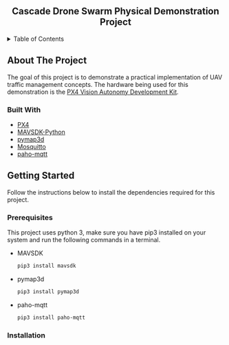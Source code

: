 <h2 align="center">Cascade Drone Swarm Physical Demonstration Project</h3>


<!-- TABLE OF CONTENTS -->
<details>
  <summary>Table of Contents</summary>
  <ol>
    <li>
      <a href="#about-the-project">About The Project</a>
      <ul>
        <li><a href="#built-with">Built With</a></li>
      </ul>
    </li>
    <li>
      <a href="#getting-started">Getting Started</a>
      <ul>
        <li><a href="#prerequisites">Prerequisites</a></li>
        <li><a href="#installation">Installation</a></li>
      </ul>
    </li>
  </ol>
</details>



<!-- ABOUT THE PROJECT -->
## About The Project

The goal of this project is to demonstrate a practical implementation of UAV traffic management concepts. The hardware being used for this demonstration is the [PX4 Vision Autonomy Development Kit](https://docs.px4.io/v1.12/en/complete_vehicles/px4_vision_kit.html).

### Built With

* [PX4](https://px4.io/)
* [MAVSDK-Python](https://github.com/mavlink/MAVSDK-Python)
* [pymap3d](https://github.com/geospace-code/pymap3d)
* [Mosquitto](https://mosquitto.org/)
* [paho-mqtt](https://www.eclipse.org/paho/index.php?page=clients/python/index.php)

<!-- GETTING STARTED -->
## Getting Started

Follow the instructions below to install the dependencies required for this project.

### Prerequisites

This project uses python 3, make sure you have pip3 installed on your system and run the following commands in a terminal.
* MAVSDK
  ```sh
  pip3 install mavsdk
  ```
* pymap3d
  ```sh
  pip3 install pymap3d
  ```
* paho-mqtt
  ```sh
  pip3 install paho-mqtt
  ```
### Installation
